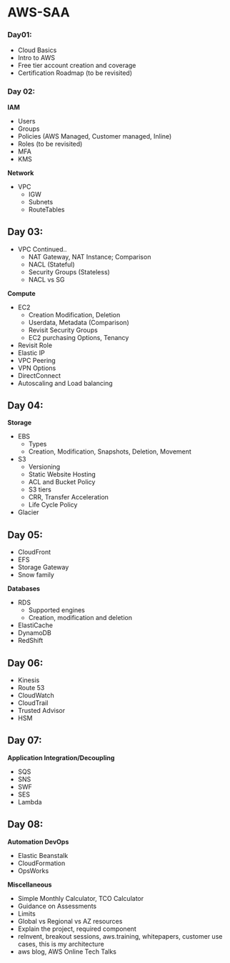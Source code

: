 # AWS-SAA

### Day01:

-   Cloud Basics
-   Intro to AWS
-   Free tier account creation and coverage
-   Certification Roadmap (to be revisited)

### Day 02:

**IAM**

-   Users
-   Groups
-   Policies (AWS Managed, Customer managed, Inline)
-   Roles (to be revisited)
-   MFA
-   KMS

**Network**

-   VPC
    -   IGW
    -   Subnets
    -   RouteTables

## Day 03:

-   VPC Continued..
    -   NAT Gateway, NAT Instance; Comparison
    -   NACL (Stateful)
    -   Security Groups (Stateless)
    -   NACL vs SG

**Compute**

-   EC2
    -   Creation Modification, Deletion
    -   Userdata, Metadata (Comparison)
    -   Revisit Security Groups
    -   EC2 purchasing Options, Tenancy
-   Revisit Role
-   Elastic IP
-   VPC Peering
-   VPN Options
-   DirectConnect
-   Autoscaling and Load balancing

## Day 04:

**Storage**

-   EBS  
    -   Types  
    -   Creation, Modification, Snapshots, Deletion, Movement
-   S3
    -   Versioning
    -   Static Website Hosting
    -   ACL and Bucket Policy
    -   S3 tiers
    -   CRR, Transfer Acceleration
    -   Life Cycle Policy
-   Glacier

## Day 05:

-   CloudFront
-   EFS
-   Storage Gateway
-   Snow family

**Databases**

-   RDS
    -   Supported engines
    -   Creation, modification and deletion
-   ElastiCache
-   DynamoDB
-   RedShift

## Day 06:

-   Kinesis
-   Route 53
-   CloudWatch
-   CloudTrail
-   Trusted Advisor
-   HSM

## Day 07:

**Application Integration/Decoupling**

-   SQS
-   SNS
-   SWF
-   SES
-   Lambda

## Day 08:

**Automation DevOps**

-   Elastic Beanstalk
-   CloudFormation
-   OpsWorks

**Miscellaneous**

-   Simple Monthly Calculator, TCO Calculator
-   Guidance on Assessments
-   Limits
-   Global vs Regional vs AZ resources
-   Explain the project, required component
-   reInvent, breakout sessions, aws.training, whitepapers, customer use cases, this is my architecture
-   aws blog, AWS Online Tech Talks

